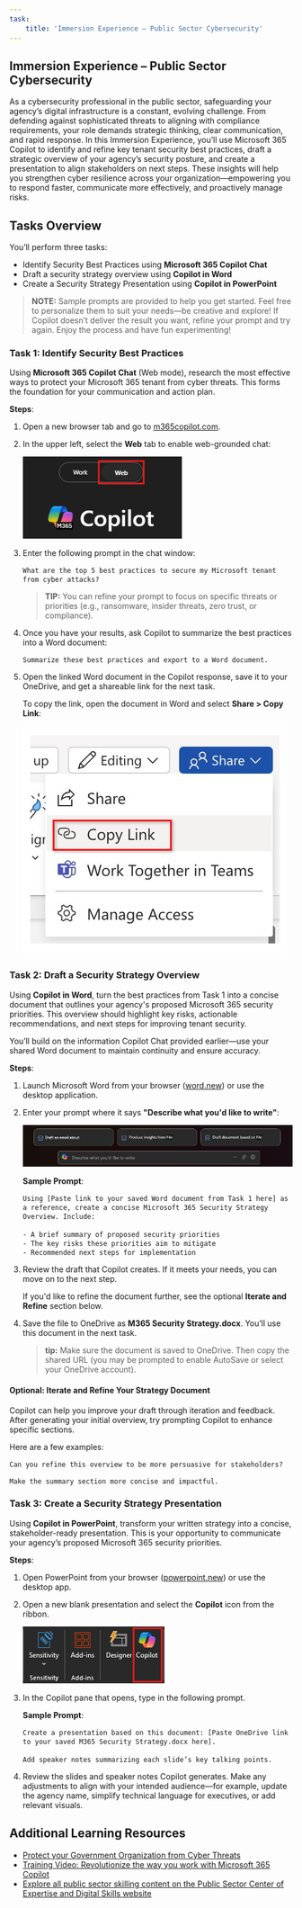 ```yaml
---
task:
    title: 'Immersion Experience – Public Sector Cybersecurity'
---
```


## Immersion Experience – Public Sector Cybersecurity

As a cybersecurity professional in the public sector, safeguarding your agency’s digital infrastructure is a constant, evolving challenge. From defending against sophisticated threats to aligning with compliance requirements, your role demands strategic thinking, clear communication, and rapid response. In this Immersion Experience, you’ll use Microsoft 365 Copilot to identify and refine key tenant security best practices, draft a strategic overview of your agency’s security posture, and create a presentation to align stakeholders on next steps. These insights will help you strengthen cyber resilience across your organization—empowering you to respond faster, communicate more effectively, and proactively manage risks.

## Tasks Overview

You’ll perform three tasks:

- Identify Security Best Practices using **Microsoft 365 Copilot Chat**  
- Draft a security strategy overview using **Copilot in Word**  
- Create a Security Strategy Presentation using **Copilot in PowerPoint**

> **NOTE:** Sample prompts are provided to help you get started. Feel free to personalize them to suit your needs—be creative and explore! If Copilot doesn’t deliver the result you want, refine your prompt and try again. Enjoy the process and have fun experimenting!  

### Task 1: Identify Security Best Practices

Using **Microsoft 365 Copilot Chat** (Web mode), research the most effective ways to protect your Microsoft 365 tenant from cyber threats. This forms the foundation for your communication and action plan.

**Steps**:

1. Open a new browser tab and go to [m365copilot.com](https://m365copilot.com/).
1. In the upper left, select the **Web** tab to enable web-grounded chat:

    ![screenshot showing Web mode tab.](../Prompts/Media/web-mode.png)

1. Enter the following prompt in the chat window:

    ```text
    What are the top 5 best practices to secure my Microsoft tenant from cyber attacks?
    ```

    > **TIP:** You can refine your prompt to focus on specific threats or priorities (e.g., ransomware, insider threats, zero trust, or compliance).

1. Once you have your results, ask Copilot to summarize the best practices into a Word document:

    ```text
    Summarize these best practices and export to a Word document.
    ```

1. Open the linked Word document in the Copilot response, save it to your OneDrive, and get a shareable link for the next task.

    To copy the link, open the document in Word and select **Share > Copy Link**:

    ![Share link.](../Prompts/Media/share-menu-with-copy-link.png)

### Task 2: Draft a Security Strategy Overview

Using **Copilot in Word**, turn the best practices from Task 1 into a concise document that outlines your agency's proposed Microsoft 365 security priorities. This overview should highlight key risks, actionable recommendations, and next steps for improving tenant security.

You’ll build on the information Copilot Chat provided earlier—use your shared Word document to maintain continuity and ensure accuracy.

**Steps**:

1. Launch Microsoft Word from your browser ([word.new](https://word.new)) or use the desktop application.

2. Enter your prompt where it says **"Describe what you'd like to write"**:

    ![screenshot showing Copilot in Word.](../Prompts/Media/draft-with-copilot.png)

    **Sample Prompt**:

    ```text
    Using [Paste link to your saved Word document from Task 1 here] as a reference, create a concise Microsoft 365 Security Strategy Overview. Include:

    - A brief summary of proposed security priorities
    - The key risks these priorities aim to mitigate
    - Recommended next steps for implementation
    ```

3. Review the draft that Copilot creates. If it meets your needs, you can move on to the next step.

    If you'd like to refine the document further, see the optional **Iterate and Refine** section below.

4. Save the file to OneDrive as **M365 Security Strategy.docx**. You’ll use this document in the next task.

    >**tip:** Make sure the document is saved to OneDrive. Then copy the shared URL (you may be prompted to enable AutoSave or select your OneDrive account).

#### Optional: Iterate and Refine Your Strategy Document

Copilot can help you improve your draft through iteration and feedback. After generating your initial overview, try prompting Copilot to enhance specific sections.

Here are a few examples:

```text
Can you refine this overview to be more persuasive for stakeholders?
```

```text
Make the summary section more concise and impactful.
```

### Task 3: Create a Security Strategy Presentation

Using **Copilot in PowerPoint**, transform your written strategy into a concise, stakeholder-ready presentation. This is your opportunity to communicate your agency’s proposed Microsoft 365 security priorities.

**Steps**:

1. Open PowerPoint from your browser ([powerpoint.new](https://powerpoint.new)) or use the desktop app.

1. Open a new blank presentation and select the **Copilot** icon from the ribbon.

    ![Copilot in Ribbon](../Prompts/Media/copilot-ribbon-powerpoint.png)

1. In the Copilot pane that opens, type in the following prompt.

    **Sample Prompt**:

    ```text
    Create a presentation based on this document: [Paste OneDrive link to your saved M365 Security Strategy.docx here]. 

    Add speaker notes summarizing each slide’s key talking points.
    ```

1. Review the slides and speaker notes Copilot generates. Make any adjustments to align with your intended audience—for example, update the agency name, simplify technical language for executives, or add relevant visuals.

## Additional Learning Resources

- [Protect your Government Organization from Cyber Threats](https://wwps.microsoft.com/blog/cyber-threat-protection)
- [Training Video: Revolutionize the way you work with Microsoft 365 Copilot](https://wwps.microsoft.com/innovate-blog/revolutionize-work-microsoft365)
- [Explore all public sector skilling content on the Public Sector Center of Expertise and Digital Skills website](https://wwps.microsoft.com/)
